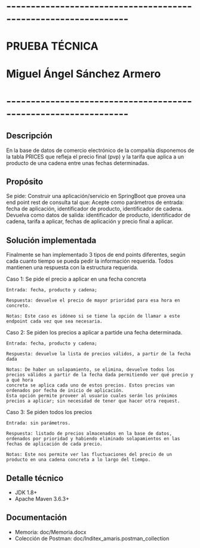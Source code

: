 # ---------------------------------------------------------------
# PRUEBA TÉCNICA
# Miguel Ángel Sánchez Armero
# ---------------------------------------------------------------

Descripción
------------
En la base de datos de comercio electrónico de la compañía disponemos de la tabla PRICES que refleja el precio final (pvp) 
y la tarifa que aplica a un producto de una cadena entre unas fechas determinadas. 

Propósito
-----------
Se pide:
	Construir una aplicación/servicio en SpringBoot que provea una end point rest de consulta  tal que:
		Acepte como parámetros de entrada: 
				fecha de aplicación, 
				identificador de producto, 
				identificador de cadena.
		Devuelva como datos de salida: 
				identificador de producto, identificador de cadena, tarifa a aplicar, fechas de aplicación y precio final a aplicar.

Solución implementada
------------------------
Finalmente se han implementado 3 tipos de end points diferentes, según cada cuanto tiempo se pueda pedir la información requerida. 
Todos mantienen una respuesta con la estructura requerida.

Caso 1: Se pide el precio a aplicar en una fecha concreta
	
	Entrada: fecha, producto y cadena; 
	
	Respuesta: devuelve el precio de mayor prioridad para esa hora en concreto.
	
	Notas: Este caso es idóneo si se tiene la opción de llamar a este endpoint cada vez que sea necesaria.

Caso 2: Se piden los precios a aplicar a partide una fecha determinada.
	
	Entrada: fecha, producto y cadena; 
	
	Respuesta: devuelve la lista de precios válidos, a partir de la fecha dada
	
	Notas: De haber un solapamiento, se elimina, devuelve todos los precios válidos a partir de la fecha dada permitiendo ver qué precio y a qué hora 
	concreta se aplica cada uno de estos precios. Estos precios van ordenados por fecha de inicio de aplicación.
	Esta opción permite proveer al usuario cuales serán los próximos precios a aplicar; sin necesidad de tener que hacer otra request.

Caso 3: Se piden todos los precios
	
	Entrada: sin parámetros. 
	
	Respuesta: listado de precios almacenados en la base de datos, ordenados por prioridad y habiendo eliminado solapamientos en las fechas de aplicación de cada precio.
	
	Notas: Este nos permite ver las fluctuaciones del precio de un producto en una cadena concreta a lo largo del tiempo.


Detalle técnico
-----------------
- JDK 1.8+
- Apache Maven 3.6.3+


Documentación
---------------
- Memoria: doc/Memoria.docx
- Colección de Postman: doc/Inditex_amaris.postman_collection
